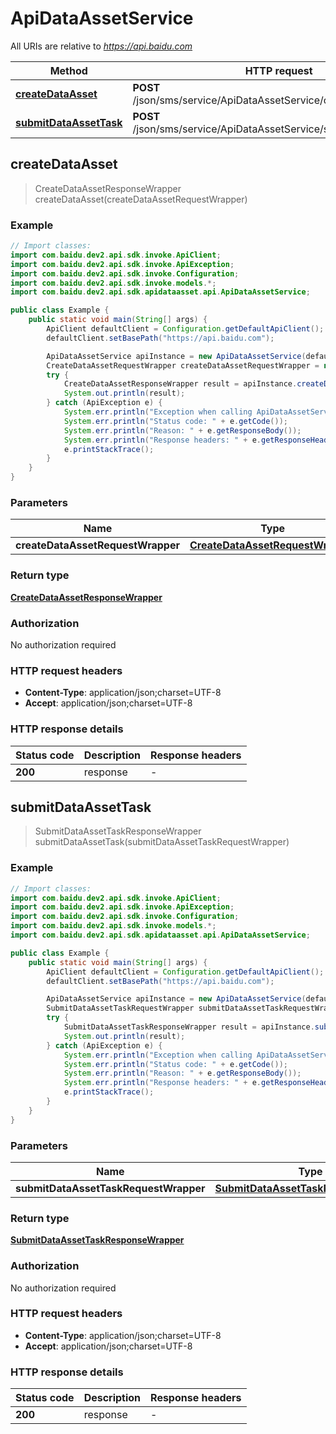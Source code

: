 # ApiDataAssetService

All URIs are relative to *https://api.baidu.com*

Method | HTTP request | Description
------------- | ------------- | -------------
[**createDataAsset**](ApiDataAssetService.md#createDataAsset) | **POST** /json/sms/service/ApiDataAssetService/createDataAsset | 
[**submitDataAssetTask**](ApiDataAssetService.md#submitDataAssetTask) | **POST** /json/sms/service/ApiDataAssetService/submitDataAssetTask | 



## createDataAsset

> CreateDataAssetResponseWrapper createDataAsset(createDataAssetRequestWrapper)



### Example

```java
// Import classes:
import com.baidu.dev2.api.sdk.invoke.ApiClient;
import com.baidu.dev2.api.sdk.invoke.ApiException;
import com.baidu.dev2.api.sdk.invoke.Configuration;
import com.baidu.dev2.api.sdk.invoke.models.*;
import com.baidu.dev2.api.sdk.apidataasset.api.ApiDataAssetService;

public class Example {
    public static void main(String[] args) {
        ApiClient defaultClient = Configuration.getDefaultApiClient();
        defaultClient.setBasePath("https://api.baidu.com");

        ApiDataAssetService apiInstance = new ApiDataAssetService(defaultClient);
        CreateDataAssetRequestWrapper createDataAssetRequestWrapper = new CreateDataAssetRequestWrapper(); // CreateDataAssetRequestWrapper | 
        try {
            CreateDataAssetResponseWrapper result = apiInstance.createDataAsset(createDataAssetRequestWrapper);
            System.out.println(result);
        } catch (ApiException e) {
            System.err.println("Exception when calling ApiDataAssetService#createDataAsset");
            System.err.println("Status code: " + e.getCode());
            System.err.println("Reason: " + e.getResponseBody());
            System.err.println("Response headers: " + e.getResponseHeaders());
            e.printStackTrace();
        }
    }
}
```

### Parameters


Name | Type | Description  | Notes
------------- | ------------- | ------------- | -------------
 **createDataAssetRequestWrapper** | [**CreateDataAssetRequestWrapper**](CreateDataAssetRequestWrapper.md)|  |

### Return type

[**CreateDataAssetResponseWrapper**](CreateDataAssetResponseWrapper.md)

### Authorization

No authorization required

### HTTP request headers

- **Content-Type**: application/json;charset=UTF-8
- **Accept**: application/json;charset=UTF-8


### HTTP response details
| Status code | Description | Response headers |
|-------------|-------------|------------------|
| **200** | response |  -  |


## submitDataAssetTask

> SubmitDataAssetTaskResponseWrapper submitDataAssetTask(submitDataAssetTaskRequestWrapper)



### Example

```java
// Import classes:
import com.baidu.dev2.api.sdk.invoke.ApiClient;
import com.baidu.dev2.api.sdk.invoke.ApiException;
import com.baidu.dev2.api.sdk.invoke.Configuration;
import com.baidu.dev2.api.sdk.invoke.models.*;
import com.baidu.dev2.api.sdk.apidataasset.api.ApiDataAssetService;

public class Example {
    public static void main(String[] args) {
        ApiClient defaultClient = Configuration.getDefaultApiClient();
        defaultClient.setBasePath("https://api.baidu.com");

        ApiDataAssetService apiInstance = new ApiDataAssetService(defaultClient);
        SubmitDataAssetTaskRequestWrapper submitDataAssetTaskRequestWrapper = new SubmitDataAssetTaskRequestWrapper(); // SubmitDataAssetTaskRequestWrapper | 
        try {
            SubmitDataAssetTaskResponseWrapper result = apiInstance.submitDataAssetTask(submitDataAssetTaskRequestWrapper);
            System.out.println(result);
        } catch (ApiException e) {
            System.err.println("Exception when calling ApiDataAssetService#submitDataAssetTask");
            System.err.println("Status code: " + e.getCode());
            System.err.println("Reason: " + e.getResponseBody());
            System.err.println("Response headers: " + e.getResponseHeaders());
            e.printStackTrace();
        }
    }
}
```

### Parameters


Name | Type | Description  | Notes
------------- | ------------- | ------------- | -------------
 **submitDataAssetTaskRequestWrapper** | [**SubmitDataAssetTaskRequestWrapper**](SubmitDataAssetTaskRequestWrapper.md)|  |

### Return type

[**SubmitDataAssetTaskResponseWrapper**](SubmitDataAssetTaskResponseWrapper.md)

### Authorization

No authorization required

### HTTP request headers

- **Content-Type**: application/json;charset=UTF-8
- **Accept**: application/json;charset=UTF-8


### HTTP response details
| Status code | Description | Response headers |
|-------------|-------------|------------------|
| **200** | response |  -  |


